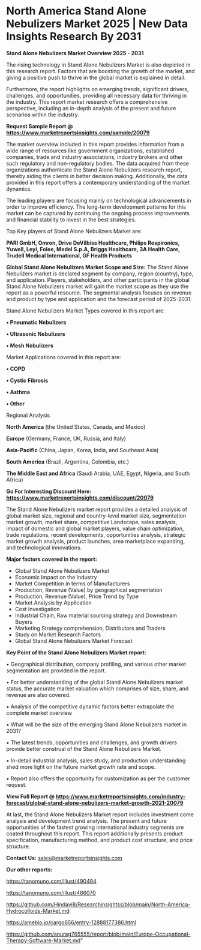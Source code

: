 # North America Stand Alone Nebulizers Market 2025 | New Data Insights Research By 2031

<Strong> Stand Alone Nebulizers Market Overview 2025 - 2031</strong>

The rising technology in Stand Alone Nebulizers Market is also depicted in this research report. Factors that are boosting the growth of the market, and giving a positive push to thrive in the global market is explained in detail.

Furthermore, the report highlights on emerging trends, significant drivers, challenges, and opportunities, providing all necessary data for thriving in the industry. This report market research offers a comprehensive perspective, including an in-depth analysis of the present and future scenarios within the industry.

<strong>Request Sample Report @ <a href=https://www.marketreportsinsights.com/sample/20079>https://www.marketreportsinsights.com/sample/20079</a></strong>

The market overview included in this report provides information from a wide range of resources like government organizations, established companies, trade and industry associations, industry brokers and other such regulatory and non-regulatory bodies. The data acquired from these organizations authenticate the Stand Alone Nebulizers research report, thereby aiding the clients in better decision making. Additionally, the data provided in this report offers a contemporary understanding of the market dynamics.

The leading players are focusing mainly on technological advancements in order to improve efficiency. The long-term development patterns for this market can be captured by continuing the ongoing process improvements and financial stability to invest in the best strategies.

Top Key players of Stand Alone Nebulizers Market are:

<strong>PARI GmbH, Omron, Drive DeVilbiss Healthcare, Philips Respironics, Yuwell, Leyi, Folee, Medel S.p.A, Briggs Healthcare, 3A Health Care, Trudell Medical International, GF Health Products</strong>

<strong><b>Global Stand Alone Nebulizers Market Scope and Size:</b></strong>
The Stand Alone Nebulizers market is declared segment by company, region (country), type, and application. Players, stakeholders, and other participants in the global Stand Alone Nebulizers market will gain the market scope as they use the report as a powerful resource. The segmental analysis focuses on revenue and product by type and application and the forecast period of 2025-2031.

Stand Alone Nebulizers Market Types covered in this report are:

<strong>• Pneumatic Nebulizers

• Ultrasonic Nebulizers

• Mesh Nebulizers</strong>

Market Applications covered in this report are:

<strong>• COPD

• Cystic Fibrosis

• Asthma

• Other</strong> 

Regional Analysis

<strong>North America</strong> (the United States, Canada, and Mexico)

<strong>Europe</strong> (Germany, France, UK, Russia, and Italy)

<strong>Asia-Pacific</strong> (China, Japan, Korea, India, and Southeast Asia)

<strong>South America</strong> (Brazil, Argentina, Colombia, etc.)

<strong>The Middle East and Africa</strong> (Saudi Arabia, UAE, Egypt, Nigeria, and South Africa)

<strong>Go For Interesting Discount Here: <a href=https://www.marketreportsinsights.com/discount/20079>https://www.marketreportsinsights.com/discount/20079</a></strong>

The Stand Alone Nebulizers market report provides a detailed analysis of global market size, regional and country-level market size, segmentation market growth, market share, competitive Landscape, sales analysis, impact of domestic and global market players, value chain optimization, trade regulations, recent developments, opportunities analysis, strategic market growth analysis, product launches, area marketplace expanding, and technological innovations.

<strong><b>Major factors covered in the report:</b></strong>
<ul>
  <li>Global Stand Alone Nebulizers Market </li>
  <li>Economic Impact on the Industry</li>
  <li>Market Competition in terms of Manufacturers</li>
  <li>Production, Revenue (Value) by geographical segmentation</li>
  <li>Production, Revenue (Value), Price Trend by Type</li>
  <li>Market Analysis by Application</li>
  <li>Cost Investigation</li>
  <li>Industrial Chain, Raw material sourcing strategy and Downstream Buyers</li>
  <li>Marketing Strategy comprehension, Distributors and Traders</li>
  <li>Study on Market Research Factors</li>
  <li>Global Stand Alone Nebulizers Market Forecast</li>
</ul>

<strong><b>Key Point of the Stand Alone Nebulizers Market report:</b></strong>

• Geographical distribution, company profiling, and various other market segmentation are provided in the report.

• For better understanding of the global Stand Alone Nebulizers market status, the accurate market valuation which comprises of size, share, and revenue are also covered.

• Analysis of the competitive dynamic factors better extrapolate the complete market overview

• What will be the size of the emerging Stand Alone Nebulizers market in 2031?

• The latest trends, opportunities and challenges, and growth drivers provide better construal of the Stand Alone Nebulizers Market.

• In-detail industrial analysis, sales study, and production understanding shed more light on the future market growth rate and scope.

• Report also offers the opportunity for customization as per the customer request.

<strong><b>View Full Report @ <a href=https://www.marketreportsinsights.com/industry-forecast/global-stand-alone-nebulizers-market-growth-2021-20079>https://www.marketreportsinsights.com/industry-forecast/global-stand-alone-nebulizers-market-growth-2021-20079</a></b></strong>


At last, the Stand Alone Nebulizers Market report includes investment come analysis and development trend analysis. The present and future opportunities of the fastest growing international industry segments are coated throughout this report. This report additionally presents product specification, manufacturing method, and product cost structure, and price structure.

<strong>Contact Us:</strong>
sales@marketreportsinsights.com

<strong>Our other reports:</strong>

<a href=https://tanomuno.com/illust/490484>https://tanomuno.com/illust/490484</a>

<a href=https://tanomuno.com/illust/486070>https://tanomuno.com/illust/486070</a>

<a href=https://github.com/Hindavi8/Researchinsightss/blob/main/North-America-Hydrocolloids-Market.md>https://github.com/Hindavi8/Researchinsightss/blob/main/North-America-Hydrocolloids-Market.md</a>

<a href=https://ameblo.jp/cargo656/entry-12888177386.html>https://ameblo.jp/cargo656/entry-12888177386.html</a>

<a href=https://github.com/anurag765555/report/blob/main/Europe-Occupational-Therapy-Software-Market.md>https://github.com/anurag765555/report/blob/main/Europe-Occupational-Therapy-Software-Market.md</a>"
